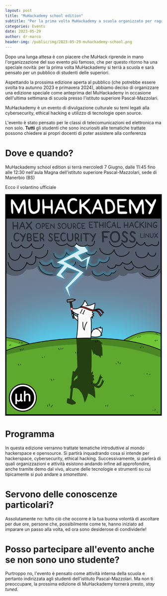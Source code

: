 ```yaml
---
layout: post
title: "MuHackademy school edition"
subtitle: "Per la prima volta MuHackademy a scuola organizzato per ragazzi delle superiori"
categories: Events
date: 2023-05-29
author: dr-marco
header-img: /public/img/2023-05-29-muhackademy-school.png
---
```


Dopo una lunga attesa è con piacere che MuHack riprende in mano l'organizzazione del suo evento più famoso, che per questo ritorno ha una speciale novità: per la prima volta MuHackademy si terrà a scuola e sarà pensato per un pubblico di studenti delle superiori.

Aspettando la prossima edizione aperta al pubblico (che potrebbe essere svolta tra autunno 2023 e primavera 2024), abbiamo deciso di organizzare una edizione speciale come anteprima del MuHackademy in occasione dell'ultima settimana di scuola presso l'istituto superiore Pascal-Mazzolari.

MuHackademy è un evento di divulgazione culturale su temi legati alla cybersecurity, ethical hacking e utilizzo di tecnologie open source. 

L'evento è stato pensato per le classi di telecomunicazioni ed elettronica ma non solo. **Tutti** gli studenti che sono incuriositi alle tematiche trattate possono chiedere ai propri docenti di poter assistere alla conferenza


# Dove e quando?
MuHackademy school edition si terrà mercoledì 7 Giugno, dalle 11:45 fino alle 12:30 nell'aula Magna dell'istituto superiore Pascal-Mazzolari, sede di Manerbio (BS)

Ecco il volantino ufficiale

![Volantino](/public/img/2023-05-29-muhackademy-school.png)

# Programma
In questa edizione verranno trattate tematiche introduttive al mondo hackerspace e opensource. Si partirà inquadrando cosa si intende per hackerspace, cybersecurity, ethical hacking. 
Successivamente, si parlerà di quali organizzazioni e attività esistono andando infine ad approfondire, anche tramite demo dal vivo, alcune delle tecnologie e strumenti su cui tipicamente si può andare a *smanettare*.



# Servono delle conoscenze particolari?
Assolutamente no: tutto ciò che occorre è la tua buona volontà di ascoltare per due ore, persone che, possibilmente come te, hanno iniziato ad imparare un passo alla volta, ed ora sono desiderose di condividerle!

# Posso partecipare all'evento anche se non sono uno studente?
Purtroppo no, l'evento è pensato come attività interna della scuola e pertanto indirizzata agli studenti dell'istituto Pascal-Mazzolari. Ma non ti preoccupare, la prossima edizione di MuHackademy tornerà presto, *stay tuned*.

